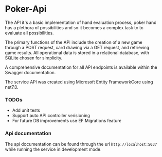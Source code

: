 # Poker-Api

The API it's a basic implementation of hand evaluation process, poker hand has a plethora of possibilities and so it becomes a complex task to to evaluate all possibilities.

The primary functions of the API include the creation of a new game through a POST request, card drawing via a GET request, and retrieving game results. All operational data is stored in a relational database, with SQLite chosen for simplicity.

A comprehensive documentation for all API endpoints is available within the Swagger documentation.

The service API was created using Microsoft Entity FrameworkCore using net7.0.

### TODOs
- Add unit tests
- Support auto API controller verisioning
- For future DB improvements use EF Migrations feature

### Api documentation

The api documentation can be found through the url `http://localhost:5037` while running the service in development mode.